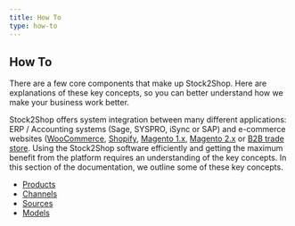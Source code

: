 ```yaml
---
title: How To
type: how-to
---
```


## How To
There are a few core components that make up Stock2Shop. Here are explanations of these key concepts, 
so you can better understand how we make your business work better.

Stock2Shop offers system integration between many different applications: ERP / Accounting systems (Sage, SYSPRO, iSync or SAP) 
and e-commerce websites ([WooCommerce](/integrations/woocommerce "woocommerce Stock2Shop integration"), [Shopify](/integrations/shopify "shopify Stock2Shop integration"), [Magento 1.x](/integrations/magento "magento 1.x Stock2Shop integration"), [Magento 2.x](/integrations/ "magento 2.x Stock2Shop integration") or [B2B trade store](/integrations/b2b-shopping-cart "B2B trade store Stock2Shop integration"). 
Using the Stock2Shop software efficiently and getting the maximum benefit 
from the platform requires an understanding of the key concepts. In this section of the documentation, 
we outline some of these key concepts.

- [Products](products "Understanding products and variants")
- [Channels](channels "Understanding channels")
- [Sources](sources "Understanding sources")
- [Models](models "Understanding models")


    


